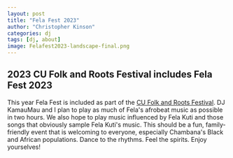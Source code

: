 ```yaml
---
layout: post
title: "Fela Fest 2023"
author: "Christopher Kinson"
categories: dj
tags: [dj, about]
image: Felafest2023-landscape-final.png
---
```


## 2023 CU Folk and Roots Festival includes Fela Fest 2023
This year Fela Fest is included as part of the [CU Folk and Roots Festival](https://folkandroots.org/). DJ KamauMau and I plan to play as much of Fela's afrobeat music as possible in two hours. We also hope to play music influenced by Fela Kuti and those songs that obviously sample Fela Kuti's music. This should be a fun, family-friendly event that is welcoming to everyone, especially Chambana's Black and African populations. Dance to the rhythms. Feel the spirits. Enjoy yourselves!
